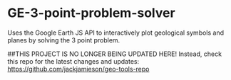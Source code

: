 GE-3-point-problem-solver
=========================
Uses the Google Earth JS API to interactively plot geological symbols and planes by solving the 3 point problem.


##THIS PROJECT IS NO LONGER BEING UPDATED HERE!
Instead, check this repo for the latest changes and updates: https://github.com/jackjamieson/geo-tools-repo

